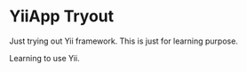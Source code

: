 YiiApp Tryout
=============

Just trying out Yii framework. This is just for learning purpose. 

Learning to use Yii.